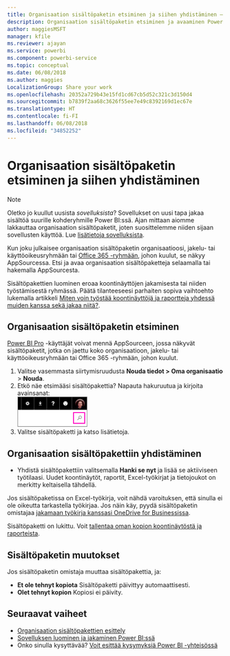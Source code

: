 ```yaml
---
title: Organisaation sisältöpaketin etsiminen ja siihen yhdistäminen – Power BI
description: Organisaation sisältöpaketin etsiminen ja avaaminen Power BI:ssä
author: maggiesMSFT
manager: kfile
ms.reviewer: ajayan
ms.service: powerbi
ms.component: powerbi-service
ms.topic: conceptual
ms.date: 06/08/2018
ms.author: maggies
LocalizationGroup: Share your work
ms.openlocfilehash: 20352a729b43e15fd1cd67cb5d52c321c3d150d4
ms.sourcegitcommit: b7839f2aa68c3626f55ee7e49c8392169d1ec67e
ms.translationtype: HT
ms.contentlocale: fi-FI
ms.lasthandoff: 06/08/2018
ms.locfileid: "34852252"
---
```

# <a name="find-and-connect-to-an-organizational-content-pack"></a>Organisaation sisältöpaketin etsiminen ja siihen yhdistäminen
> [!NOTE]
> Oletko jo kuullut uusista *sovelluksista*? Sovellukset on uusi tapa jakaa sisältöä suurille kohderyhmille Power BI:ssä. Ajan mittaan aiomme lakkauttaa organisaation sisältöpaketit, joten suosittelemme niiden sijaan sovellusten käyttöä. Lue [lisätietoja sovelluksista](service-install-use-apps.md).
> 
> 

Kun joku julkaisee organisaation sisältöpaketin organisaatioosi, jakelu- tai käyttöoikeusryhmään tai [Office 365 -ryhmään](https://support.office.com/article/Create-a-group-in-Office-365-7124dc4c-1de9-40d4-b096-e8add19209e9), johon kuulut, se näkyy AppSourcessa.  Etsi ja avaa organisaation sisältöpaketteja selaamalla tai hakemalla AppSourcesta.

Sisältöpakettien luominen eroaa koontinäyttöjen jakamisesta tai niiden työstämisestä ryhmässä. Päätä tilanteeseesi parhaiten sopiva vaihtoehto lukemalla artikkeli [Miten voin työstää koontinäyttöjä ja raportteja yhdessä muiden kanssa sekä jakaa niitä?](service-how-to-collaborate-distribute-dashboards-reports.md).

## <a name="find-an-organizational-content-pack"></a>Organisaation sisältöpaketin etsiminen
[Power BI Pro](https://powerbi.microsoft.com/pricing) -käyttäjät voivat mennä AppSourceen, jossa näkyvät sisältöpaketit, jotka on jaettu koko organisaatioon, jakelu- tai käyttöoikeusryhmään tai Office 365 -ryhmään, johon kuulut.  

1. Valitse vasemmasta siirtymisruudusta **Nouda tiedot \> Oma organisaatio** \> **Nouda**.
2. Etkö näe etsimääsi sisältöpakettia? Napauta hakuruutua ja kirjoita avainsanat:  
    ![](media/service-organizational-content-pack-find-and-open/cp_searchbox.png)
3. Valitse sisältöpaketti ja katso lisätietoja.

## <a name="connect-to-an-organizational-content-pack"></a>Organisaation sisältöpakettiin yhdistäminen
* Yhdistä sisältöpakettiin valitsemalla **Hanki se nyt** ja lisää se aktiiviseen työtilaasi. Uudet koontinäytöt, raportit, Excel-työkirjat ja tietojoukot on merkitty keltaisella tähdellä.

Jos sisältöpaketissa on Excel-työkirja, voit nähdä varoituksen, että sinulla ei ole oikeutta tarkastella työkirjaa. Jos näin käy, pyydä sisältöpaketin omistajaa [jakamaan työkirja kanssasi OneDrive for Businessissa](https://support.office.com/en-us/article/Share-documents-or-folders-in-Office-365-1fe37332-0f9a-4719-970e-d2578da4941c). 

Sisältöpaketti on lukittu. Voit [tallentaa oman kopion koontinäytöstä ja raporteista](service-organizational-content-pack-copy-refresh-access.md). 

## <a name="changes-to-the-content-pack"></a>Sisältöpaketin muutokset
Jos sisältöpaketin omistaja muuttaa sisältöpakettia, ja: 

* **Et ole tehnyt kopiota** Sisältöpaketti päivittyy automaattisesti.
* **Olet tehnyt kopion** Kopiosi ei päivity. 

## <a name="next-steps"></a>Seuraavat vaiheet
* [Organisaation sisältöpakettien esittely](service-organizational-content-pack-introduction.md)  
* [Sovelluksen luominen ja jakaminen Power BI:ssä](service-create-distribute-apps.md)
* Onko sinulla kysyttävää? [Voit esittää kysymyksiä Power BI -yhteisössä](http://community.powerbi.com/)

